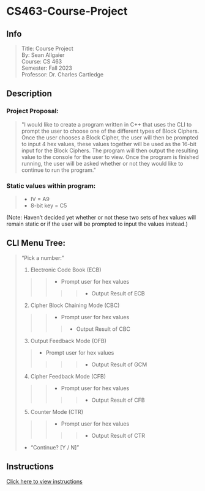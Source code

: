 # CS463-Course-Project

## Info
> Title: Course Project  
> By: Sean Allgaier  
> Course: CS 463  
> Semester: Fall 2023  
> Professor: Dr. Charles Cartledge  

## Description 
### Project Proposal:

> "I would like to create a program written in C++ that uses the CLI to prompt the user to choose one of the different types of Block Ciphers. Once the user chooses a Block Cipher, the user will then be prompted to input 4 hex values, these values together will be used as the 16-bit input for the Block Ciphers. The program will then output the resulting value to the console for the user to view. Once the program is finished running, the user will be asked whether or not they would like to continue to run the program."

### Static values within program: 
> * IV = A9 
> * 8-bit key = C5 

(Note: Haven’t decided yet whether or not these two sets of hex values will remain static or if the user will be prompted to input the values instead.)  

## CLI Menu Tree:  


> “Pick a number:”  
> 1) Electronic Code Book (ECB)  
>>> * Prompt user for hex values  
>>>>> * Output Result of ECB  
> 2) Cipher Block Chaining Mode (CBC)  
>>>  * Prompt user for hex values  
>>>> * Output Result of CBC  
> 3) Output Feedback Mode (OFB) 
>> * Prompt user for hex values  
>>>>> * Output Result of GCM  
> 4) Cipher Feedback Mode (CFB) 	   
>>> * Prompt user for hex values  
>>>>> * Output Result of CFB  
> 5) Counter Mode (CTR)  
>>> * Prompt user for hex values  
>>>>> * Output Result of CTR  
> * “Continue? [Y / N]”  

## Instructions
[Click here to view instructions](instructions.md)